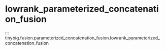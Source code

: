 # lowrank_parameterized_concatenation_fusion

::: tinybig.fusion.parameterized_concatenation_fusion.lowrank_parameterized_concatenation_fusion